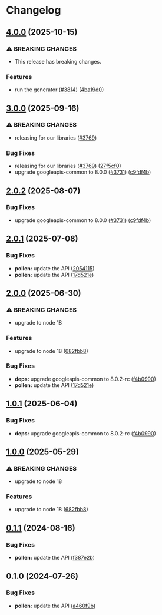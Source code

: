 # Changelog

## [4.0.0](https://github.com/googleapis/google-api-nodejs-client/compare/pollen-v3.0.0...pollen-v4.0.0) (2025-10-15)


### ⚠ BREAKING CHANGES

* This release has breaking changes.

### Features

* run the generator ([#3814](https://github.com/googleapis/google-api-nodejs-client/issues/3814)) ([4ba19d0](https://github.com/googleapis/google-api-nodejs-client/commit/4ba19d068b2b8deb28d773ebc6a3418f5e4a7162))

## [3.0.0](https://github.com/googleapis/google-api-nodejs-client/compare/pollen-v2.0.1...pollen-v3.0.0) (2025-09-16)


### ⚠ BREAKING CHANGES

* releasing for our libraries ([#3769](https://github.com/googleapis/google-api-nodejs-client/issues/3769))

### Bug Fixes

* releasing for our libraries ([#3769](https://github.com/googleapis/google-api-nodejs-client/issues/3769)) ([27f5cf0](https://github.com/googleapis/google-api-nodejs-client/commit/27f5cf0a0190a5e8e8bf970f7a7cf77c409f093e))
* upgrade googleapis-common to 8.0.0  ([#3731](https://github.com/googleapis/google-api-nodejs-client/issues/3731)) ([c9fdf4b](https://github.com/googleapis/google-api-nodejs-client/commit/c9fdf4b34d6c9bcf608eee35dd281d4680be9797))

## [2.0.2](https://github.com/googleapis/google-api-nodejs-client/compare/pollen-v2.0.1...pollen-v2.0.2) (2025-08-07)


### Bug Fixes

* upgrade googleapis-common to 8.0.0  ([#3731](https://github.com/googleapis/google-api-nodejs-client/issues/3731)) ([c9fdf4b](https://github.com/googleapis/google-api-nodejs-client/commit/c9fdf4b34d6c9bcf608eee35dd281d4680be9797))

## [2.0.1](https://github.com/googleapis/google-api-nodejs-client/compare/pollen-v2.0.0...pollen-v2.0.1) (2025-07-08)


### Bug Fixes

* **pollen:** update the API ([2054115](https://github.com/googleapis/google-api-nodejs-client/commit/205411577f4ad980c5121f33d7ae0669988a7a48))
* **pollen:** update the API ([17d521e](https://github.com/googleapis/google-api-nodejs-client/commit/17d521efdc176933e76aff397da8c0bd6579975b))

## [2.0.0](https://github.com/googleapis/google-api-nodejs-client/compare/pollen-v1.0.1...pollen-v2.0.0) (2025-06-30)


### ⚠ BREAKING CHANGES

* upgrade to node 18

### Features

* upgrade to node 18 ([682fbb8](https://github.com/googleapis/google-api-nodejs-client/commit/682fbb869189ae92b3e9a194d37d0548af0c1f92))


### Bug Fixes

* **deps:** upgrade googleapis-common to 8.0.2-rc ([f4b0990](https://github.com/googleapis/google-api-nodejs-client/commit/f4b099071040cfbcfe4a2e7d487d45ee93b369e0))
* **pollen:** update the API ([17d521e](https://github.com/googleapis/google-api-nodejs-client/commit/17d521efdc176933e76aff397da8c0bd6579975b))

## [1.0.1](https://github.com/googleapis/google-api-nodejs-client/compare/pollen-v1.0.0...pollen-v1.0.1) (2025-06-04)


### Bug Fixes

* **deps:** upgrade googleapis-common to 8.0.2-rc ([f4b0990](https://github.com/googleapis/google-api-nodejs-client/commit/f4b099071040cfbcfe4a2e7d487d45ee93b369e0))

## [1.0.0](https://github.com/googleapis/google-api-nodejs-client/compare/pollen-v0.1.1...pollen-v1.0.0) (2025-05-29)


### ⚠ BREAKING CHANGES

* upgrade to node 18

### Features

* upgrade to node 18 ([682fbb8](https://github.com/googleapis/google-api-nodejs-client/commit/682fbb869189ae92b3e9a194d37d0548af0c1f92))

## [0.1.1](https://github.com/googleapis/google-api-nodejs-client/compare/pollen-v0.1.0...pollen-v0.1.1) (2024-08-16)


### Bug Fixes

* **pollen:** update the API ([f387e2b](https://github.com/googleapis/google-api-nodejs-client/commit/f387e2b1320916d1a0566643d6c16b14bb2b7f5d))

## 0.1.0 (2024-07-26)


### Bug Fixes

* **pollen:** update the API ([a460f9b](https://github.com/googleapis/google-api-nodejs-client/commit/a460f9b60e61461e3e6e6dc57817adb6db92a317))
